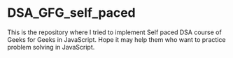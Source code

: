 # DSA_GFG_self_paced

This is the repository where I tried to implement Self paced DSA course of Geeks for Geeks in JavaScript. Hope it may help them who want to practice problem solving in JavaScript.
